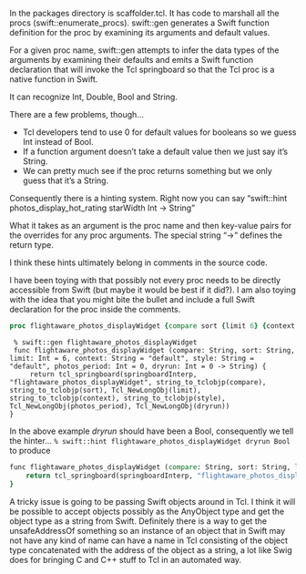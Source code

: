 

In the packages directory is scaffolder.tcl.  It has code to marshall all the procs (swift::enumerate_procs).  swift::gen generates a Swift function definition for the proc by examining its arguments and default values.

For a given proc name, swift::gen attempts to infer the data types of the arguments by examining their defaults and emits a Swift function declaration that will invoke the Tcl springboard so that the Tcl proc is a native function in Swift.

It can recognize Int, Double, Bool and String.

There are a few problems, though…

* Tcl developers tend to use 0 for default values for booleans so we guess Int instead of Bool.
* If a function argument doesn’t take a default value then we just say it’s String.
* We can pretty much see if the proc returns something but we only guess that it’s a String.

Consequently there is a hinting system.  Right now you can say “swift::hint photos_display_hot_rating starWidth Int -> String”

What it takes as an argument is the proc name and then key-value pairs for the overrides for any proc arguments.  The special string “->” defines the return type.

I think these hints ultimately belong in comments in the source code.

I have been toying with that possibly not every proc needs to be directly accessible from Swift (but maybe it would be best if it did?).  I am also toying with the idea that you might bite the bullet and include a full Swift declaration for the proc inside the comments.

```tcl
proc flightaware_photos_displayWidget {compare sort {limit 6} {context default} {style default} {photos_period 0} {dryrun 0}} {...}
```


```
 % swift::gen flightaware_photos_displayWidget
 func flightaware_photos_displayWidget (compare: String, sort: String, limit: Int = 6, context: String = "default", style: String = "default", photos_period: Int = 0, dryrun: Int = 0 -> String) {
     return tcl_springboard(springboardInterp, "flightaware_photos_displayWidget", string_to_tclobjp(compare), string_to_tclobjp(sort), Tcl_NewLongObj(limit), string_to_tclobjp(context), string_to_tclobjp(style), Tcl_NewLongObj(photos_period), Tcl_NewLongObj(dryrun))
}
```

In the above example *dryrun* should have been a Bool, consequently we tell the hinter...  ``` % swift::hint flightaware_photos_displayWidget dryrun Bool ``` to produce

```tcl
func flightaware_photos_displayWidget (compare: String, sort: String, limit: Int = 6, context: String = "default", style: String = "default", photos_period: Int = 0, dryrun: Bool = 0 -> String) {
    return tcl_springboard(springboardInterp, "flightaware_photos_displayWidget", string_to_tclobjp(compare), string_to_tclobjp(sort), Tcl_NewLongObj(limit), string_to_tclobjp(context), string_to_tclobjp(style), Tcl_NewLongObj(photos_period), Tcl_NewBooleanObj(dryrun ? 1 : 0))
}
```

A tricky issue is going to be passing Swift objects around in Tcl.  I think it will be possible to accept objects possibly as the AnyObject type and get the object type as a string from Swift.  Definitely there is a way to get the unsafeAddressOf something so an instance of an object that in Swift may not have any kind of name can have a name in Tcl consisting of the object type concatenated with the address of the object as a string, a lot like Swig does for bringing C and C++ stuff to Tcl in an automated way.
